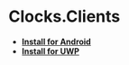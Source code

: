 # Clocks.Clients

- **[Install for Android](https://install.appcenter.ms/users/alexeyburyanov/apps/clocks.clients.android/distribution_groups/public)**
- **[Install for UWP](https://install.appcenter.ms/users/alexeyburyanov/apps/clocks.clients.uwp/distribution_groups/public)**
